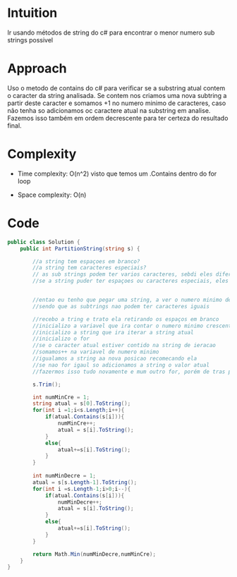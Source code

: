 # Intuition
Ir usando métodos de string do c# para encontrar o menor numero sub strings possivel

# Approach
Uso o metodo de contains do c# para verificar se a substring atual contem o caracter da string analisada. Se contem nos criamos uma nova subtring a partir deste caracter e somamos +1 no numero minimo de caracteres, caso não tenha so adicionamos oc caractere atual na substring em analise. Fazemos isso também em ordem decrescente para ter certeza do resultado final.

# Complexity
- Time complexity: O(n^2) visto que temos um .Contains dentro do for loop


- Space complexity: O(n)

# Code
```csharp []
public class Solution {
    public int PartitionString(string s) {

        //a string tem espaçoes em branco?
        //a string tem caracteres especiais?
        // as sub strings podem ter varios caracteres, sebdi eles diferentes?
        //se a string puder ter espaçoes ou caracteres especiais, eles podem aparecer somente uma vez na substring também?


        //entao eu tenho que pegar uma string, a ver o numero minimo de substrings que podem ter nesta string
        //sendo que as subtrings nao podem ter caracteres iguais

        //recebo a tring e trato ela retirando os espaços em branco
        //inicializo a variavel que ira contar o numero minimo crescente
        //inicializo a string que ira iterar a string atual 
        //inicializo o for
        //se o caracter atual estiver contido na string de ieracao
        //somamos++ na variavel de numero minimo
        //igualamos a string aa nova posicao recomecando ela
        //se nao for igaul so adicionamos a string o valor atual
        //fazermos isso tudo novamente e mum outro for, porém de tras para frente para ter mais certeza

        s.Trim();

        int numMinCre = 1;
        string atual = s[0].ToString();
        for(int i =1;i<s.Length;i++){
            if(atual.Contains(s[i])){
                numMinCre++;
                atual = s[i].ToString();
            }
            else{
                atual+=s[i].ToString();
            }
        }
         
        int numMinDecre = 1;
        atual = s[s.Length-1].ToString();
        for(int i =s.Length-1;i>0;i--){
            if(atual.Contains(s[i])){
                numMinDecre++;
                atual = s[i].ToString();
            }
            else{
                atual+=s[i].ToString();
            }
        }

        return Math.Min(numMinDecre,numMinCre);
    }
}
```

